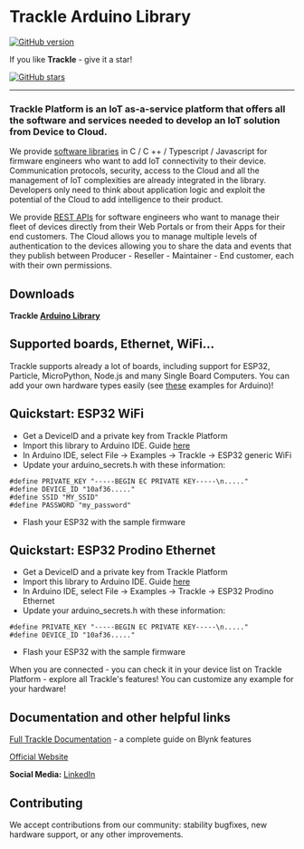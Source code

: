 # Trackle Arduino Library 

[![GitHub version](https://img.shields.io/badge/version-v1.0.0-blue)](https://github.com/trackle-iot/trackle-arduino-library/releases/latest)

If you like **Trackle** - give it a star!

[![GitHub stars](https://img.shields.io/github/stars/trackle-iot/trackle-arduino-library?style=social)](https://github.com/trackle-iot/trackle-arduino-library/stargazers) 
__________

### Trackle Platform is an IoT as-a-service platform that offers all the software and services needed to develop an IoT solution from Device to Cloud.

We provide [software libraries](https://docs.iotready.it/libreria/panoramica) in C / C ++ / Typescript / Javascript for firmware engineers who want to add IoT connectivity to their device. Communication protocols, security, access to the Cloud and all the management of IoT complexities are already integrated in the library. Developers only need to think about application logic and exploit the potential of the Cloud to add intelligence to their product.

We provide [REST APIs](https://docs.iotready.it/cloud-api/introduction) for software engineers who want to manage their fleet of devices directly from their Web Portals or from their Apps for their end customers. The Cloud allows you to manage multiple levels of authentication to the devices allowing you to share the data and events that they publish between Producer - Reseller - Maintainer - End customer, each with their own permissions. 

## Downloads
**Trackle [Arduino Library](https://github.com/trackle-iot/trackle-arduino-library/releases/latest)**

## Supported boards, Ethernet, WiFi...
Trackle supports already a lot of boards, including support for ESP32, Particle, MicroPython, Node.js and many Single Board Computers. 
You can add your own hardware types easily (see [these](https://github.com/trackle-iot/trackle-arduino-library/tree/master/examples) examples for Arduino)!

## Quickstart: ESP32 WiFi

* Get a DeviceID and a private key from Trackle Platform
* Import this library to Arduino IDE. Guide [here](http://arduino.cc/en/guide/libraries)
* In Arduino IDE, select File -> Examples -> Trackle -> ESP32 generic WiFi
* Update your arduino_secrets.h with these information:
```` 
#define PRIVATE_KEY "-----BEGIN EC PRIVATE KEY-----\n....."
#define DEVICE_ID "10af36....."
#define SSID "MY_SSID"
#define PASSWORD "my_password"
```` 
* Flash your ESP32 with the sample firmware

## Quickstart: ESP32 Prodino Ethernet

* Get a DeviceID and a private key from Trackle Platform
* Import this library to Arduino IDE. Guide [here](http://arduino.cc/en/guide/libraries)
* In Arduino IDE, select File -> Examples -> Trackle -> ESP32 Prodino Ethernet
* Update your arduino_secrets.h with these information:
```` 
#define PRIVATE_KEY "-----BEGIN EC PRIVATE KEY-----\n....."
#define DEVICE_ID "10af36....."
```` 
* Flash your ESP32 with the sample firmware

When you are connected - you can check it in your device list on Trackle Platform - explore all Trackle's features! You can customize any example for your hardware!

## Documentation and other helpful links

[Full Trackle Documentation](https://docs.iotready.it/) - a complete guide on Blynk features 

[Official Website](https://www.iotready.it/)

**Social Media:**
[LinkedIn](https://www.linkedin.com/company/iotready-s-r-l/)

## Contributing
We accept contributions from our community: stability bugfixes, new hardware support, or any other improvements.  
